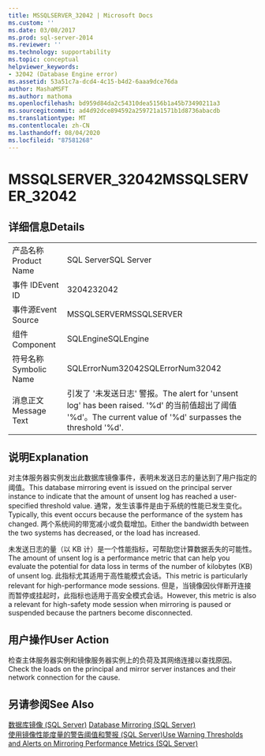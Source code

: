 ```yaml
---
title: MSSQLSERVER_32042 | Microsoft Docs
ms.custom: ''
ms.date: 03/08/2017
ms.prod: sql-server-2014
ms.reviewer: ''
ms.technology: supportability
ms.topic: conceptual
helpviewer_keywords:
- 32042 (Database Engine error)
ms.assetid: 53a51c7a-dcd4-4c15-b4d2-6aaa9dce76da
author: MashaMSFT
ms.author: mathoma
ms.openlocfilehash: bd959d84da2c54310dea5156b1a45b73490211a3
ms.sourcegitcommit: ad4d92dce894592a259721a1571b1d8736abacdb
ms.translationtype: MT
ms.contentlocale: zh-CN
ms.lasthandoff: 08/04/2020
ms.locfileid: "87581268"
---
```

# <a name="mssqlserver_32042"></a><span data-ttu-id="29bdf-102">MSSQLSERVER_32042</span><span class="sxs-lookup"><span data-stu-id="29bdf-102">MSSQLSERVER_32042</span></span>
    
## <a name="details"></a><span data-ttu-id="29bdf-103">详细信息</span><span class="sxs-lookup"><span data-stu-id="29bdf-103">Details</span></span>  
  
|||  
|-|-|  
|<span data-ttu-id="29bdf-104">产品名称</span><span class="sxs-lookup"><span data-stu-id="29bdf-104">Product Name</span></span>|<span data-ttu-id="29bdf-105">SQL Server</span><span class="sxs-lookup"><span data-stu-id="29bdf-105">SQL Server</span></span>|  
|<span data-ttu-id="29bdf-106">事件 ID</span><span class="sxs-lookup"><span data-stu-id="29bdf-106">Event ID</span></span>|<span data-ttu-id="29bdf-107">32042</span><span class="sxs-lookup"><span data-stu-id="29bdf-107">32042</span></span>|  
|<span data-ttu-id="29bdf-108">事件源</span><span class="sxs-lookup"><span data-stu-id="29bdf-108">Event Source</span></span>|<span data-ttu-id="29bdf-109">MSSQLSERVER</span><span class="sxs-lookup"><span data-stu-id="29bdf-109">MSSQLSERVER</span></span>|  
|<span data-ttu-id="29bdf-110">组件</span><span class="sxs-lookup"><span data-stu-id="29bdf-110">Component</span></span>|<span data-ttu-id="29bdf-111">SQLEngine</span><span class="sxs-lookup"><span data-stu-id="29bdf-111">SQLEngine</span></span>|  
|<span data-ttu-id="29bdf-112">符号名称</span><span class="sxs-lookup"><span data-stu-id="29bdf-112">Symbolic Name</span></span>|<span data-ttu-id="29bdf-113">SQLErrorNum32042</span><span class="sxs-lookup"><span data-stu-id="29bdf-113">SQLErrorNum32042</span></span>|  
|<span data-ttu-id="29bdf-114">消息正文</span><span class="sxs-lookup"><span data-stu-id="29bdf-114">Message Text</span></span>|<span data-ttu-id="29bdf-115">引发了 '未发送日志' 警报。</span><span class="sxs-lookup"><span data-stu-id="29bdf-115">The alert for 'unsent log' has been raised.</span></span> <span data-ttu-id="29bdf-116">'%d' 的当前值超出了阈值 '%d'。</span><span class="sxs-lookup"><span data-stu-id="29bdf-116">The current value of '%d' surpasses the threshold '%d'.</span></span>|  
  
## <a name="explanation"></a><span data-ttu-id="29bdf-117">说明</span><span class="sxs-lookup"><span data-stu-id="29bdf-117">Explanation</span></span>  
 <span data-ttu-id="29bdf-118">对主体服务器实例发出此数据库镜像事件，表明未发送日志的量达到了用户指定的阈值。</span><span class="sxs-lookup"><span data-stu-id="29bdf-118">This database mirroring event is issued on the principal server instance to indicate that the amount of unsent log has reached a user-specified threshold value.</span></span> <span data-ttu-id="29bdf-119">通常，发生该事件是由于系统的性能已发生变化。</span><span class="sxs-lookup"><span data-stu-id="29bdf-119">Typically, this event occurs because the performance of the system has changed.</span></span> <span data-ttu-id="29bdf-120">两个系统间的带宽减小或负载增加。</span><span class="sxs-lookup"><span data-stu-id="29bdf-120">Either the bandwidth between the two systems has decreased, or the load has increased.</span></span>  
  
 <span data-ttu-id="29bdf-121">未发送日志的量（以 KB 计）是一个性能指标，可帮助您计算数据丢失的可能性。</span><span class="sxs-lookup"><span data-stu-id="29bdf-121">The amount of unsent log is a performance metric that can help you evaluate the potential for data loss in terms of the number of kilobytes (KB) of unsent log.</span></span> <span data-ttu-id="29bdf-122">此指标尤其适用于高性能模式会话。</span><span class="sxs-lookup"><span data-stu-id="29bdf-122">This metric is particularly relevant for high-performance mode sessions.</span></span> <span data-ttu-id="29bdf-123">但是，当镜像因伙伴断开连接而暂停或挂起时，此指标也适用于高安全模式会话。</span><span class="sxs-lookup"><span data-stu-id="29bdf-123">However, this metric is also a relevant for high-safety mode session when mirroring is paused or suspended because the partners become disconnected.</span></span>  
  
## <a name="user-action"></a><span data-ttu-id="29bdf-124">用户操作</span><span class="sxs-lookup"><span data-stu-id="29bdf-124">User Action</span></span>  
 <span data-ttu-id="29bdf-125">检查主体服务器实例和镜像服务器实例上的负荷及其网络连接以查找原因。</span><span class="sxs-lookup"><span data-stu-id="29bdf-125">Check the loads on the principal and mirror server instances and their network connection for the cause.</span></span>  
  
## <a name="see-also"></a><span data-ttu-id="29bdf-126">另请参阅</span><span class="sxs-lookup"><span data-stu-id="29bdf-126">See Also</span></span>  
 <span data-ttu-id="29bdf-127">[数据库镜像 (SQL Server)](../../database-engine/database-mirroring/database-mirroring-sql-server.md) </span><span class="sxs-lookup"><span data-stu-id="29bdf-127">[Database Mirroring &#40;SQL Server&#41;](../../database-engine/database-mirroring/database-mirroring-sql-server.md) </span></span>  
 [<span data-ttu-id="29bdf-128">使用镜像性能度量的警告阈值和警报 (SQL Server)</span><span class="sxs-lookup"><span data-stu-id="29bdf-128">Use Warning Thresholds and Alerts on Mirroring Performance Metrics &#40;SQL Server&#41;</span></span>](../../database-engine/database-mirroring/use-warning-thresholds-and-alerts-on-mirroring-performance-metrics-sql-server.md)  
  
  
